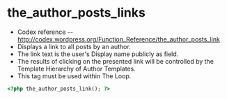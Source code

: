 # the_author_posts_links
- Codex reference -- http://codex.wordpress.org/Function_Reference/the_author_posts_link
- Displays a link to all posts by an author. 
- The link text is the user's Display name publicly as field. 
- The results of clicking on the presented link will be controlled by the Template Hierarchy of Author Templates. 
- This tag must be used within The Loop.

```php
<?php the_author_posts_link(); ?> 
```